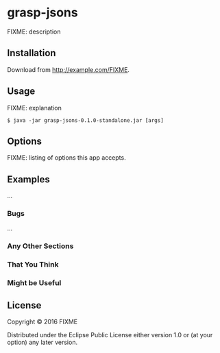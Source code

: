 # grasp-jsons

FIXME: description

## Installation

Download from http://example.com/FIXME.

## Usage

FIXME: explanation

    $ java -jar grasp-jsons-0.1.0-standalone.jar [args]

## Options

FIXME: listing of options this app accepts.

## Examples

...

### Bugs

...

### Any Other Sections
### That You Think
### Might be Useful

## License

Copyright © 2016 FIXME

Distributed under the Eclipse Public License either version 1.0 or (at
your option) any later version.
